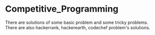# Competitive_Programming
There are solutions of some basic problem and some tricky problems. There are also hackerrank, hackerearth, codechef problem's solutions.
